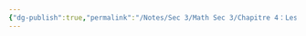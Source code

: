 ```yaml
---
{"dg-publish":true,"permalink":"/Notes/Sec 3/Math Sec 3/Chapitre 4：Les Inéquations/Section 4.4：L'ensemble-solution/C) En compréhension/"}
---
```



